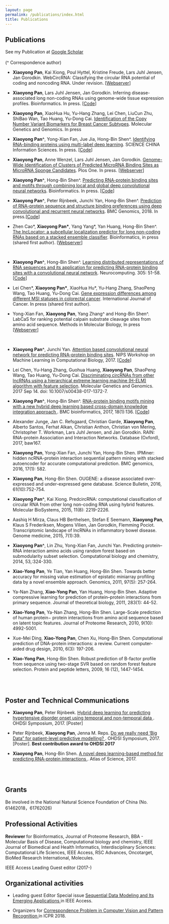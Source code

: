 ```yaml
---
layout: page
permalink: /publications/index.html
title: Publications
---
```




## Publications 
See my Publication at <a href="https://scholar.google.com/citations?hl=en&user=Yis2IzgAAAAJ">Google Scholar</a> <br><br>
(^ Correspondence author) <br>
<ul>
<li>
    <p><b>Xiaoyong Pan</b>, Kai Xiong, Poul Hyttel, Kristine Freude, Lars Juhl Jensen, Jan Gorodkin. WebCircRNA: Classifying the circular RNA potential of coding and 
noncoding RNA. Under revision. [<a href="https://rth.dk/resources/webcircrna">Webserver</a>]</p>
  </li>
	
<li>
    <p><b>Xiaoyong Pan</b>, Lars Juhl Jensen, Jan Gorodkin. Inferring disease-associated long non-coding RNAs using genome-wide tissue expression profiles. Bioinformatics. In press. [<a href="https://github.com/xypan1232/DislncRF">Code</a>]</p>
  </li>
	
<li>
    <p><b>Xiaoyong Pan</b>, XiaoHua Hu, Yu-Hang Zhang, Lei Chen, LiuCun Zhu, ShiBao Wan, Tao Huang, Yu-Dong Cai. <a href="https://link.springer.com/article/10.1007/s00438-018-1488-4">Identification of the Copy Number Variant Biomarkers for Breast Cancer Subtypes</a>. Molecular Genetics and Genomics. In press </p>
  </li>	
  
 <li>
    <p><b>Xiaoyong Pan^</b>, Yong-Xian Fan, Jue Jia, Hong-Bin Shen^. <a href="">Identifying RNA-binding proteins using multi-label deep learning</a>. SCIENCE CHINA Information Sciences. In press. [<a href="https://github.com/xypan1232/iDeepM">Code</a>]</p>
  </li> 

<li>
    <p><b>Xiaoyong Pan</b>, Anne Wenzel, Lars Juhl Jensen, Jan Gorodkin. <a href="https://doi.org/10.1371/journal.pone.0202369">Genome-Wide Identification of Clusters of Predicted MicroRNA Binding Sites as MicroRNA Sponge Candidates</a>. Plos One. In press. [<a href="https://rth.dk/resources/mirnasponge/">Webserver</a>] </p>
  </li>

  
<li>
    <p><b>Xiaoyong Pan^</b>, Hong-Bin Shen^. <a href="https://academic.oup.com/bioinformatics/advance-article/doi/10.1093/bioinformatics/bty364/4990826">Predicting RNA-protein binding sites and motifs through combining local and global deep convolutional neural networks</a>. Bioinformatics. In press. [<a href="https://github.com/xypan1232/iDeepE">Code</a>]</p>
  </li>

<li>
    <p><b>Xiaoyong Pan^</b>, Peter Rijnbeek, Junchi Yan, Hong-Bin Shen^. <a href="https://bmcgenomics.biomedcentral.com/articles/10.1186/s12864-018-4889-1">Prediction of RNA-protein sequence and structure binding preferences using deep convolutional and recurrent neural networks</a>. BMC Genomics, 2018. In press.[<a href="https://github.com/xypan1232/iDeepS">Code</a>]</p>
  </li>
  <li>
    <p>Zhen Cao*, <b>Xiaoyong Pan*</b>, Yang Yang*, Yan Huang, Hong-Bin Shen^. <a href="https://academic.oup.com/bioinformatics/advance-article-abstract/doi/10.1093/bioinformatics/bty085/4860366?redirectedFrom=fulltext">The lncLocator: a subcellular localization predictor for long non-coding RNAs based on a stacked ensemble classifier</a>. Bioinformatics, in press (shared first author). [<a href="www.csbio.sjtu.edu.cn/bioinf/lncLocator">Webserver</a>]</p>
  </li>
  
  <li>
    <p><b>Xiaoyong Pan^</b>, Hong-Bin Shen^. <a href="https://www.sciencedirect.com/science/article/pii/S0925231218304685">Learning distributed representations of RNA sequences and its application for predicting RNA-protein binding sites with a convolutional neural network</a>. Neurocomputing. 305: 51-58. [<a href="https://github.com/xypan1232/iDeepV">Code</a>]</p>
  </li>
  
  <li>
    <p>Lei Chen*, <b>Xiaoyong Pan*</b>, XiaoHua Hu*, Yu-Hang Zhang, ShaoPeng Wang, Tao Huang, Yu-Dong Cai. <a href="https://onlinelibrary.wiley.com/doi/abs/10.1002/ijc.31554">Gene expression differences among different MSI statuses in colorectal cancer</a>. International Journal of Cancer. In press (shared first author).</p>
  </li>
  <li>
  <p> Yong-Xian Fan, <b>Xiaoyong Pan</b>, Yang Zhang^ and Hong-Bin Shen^. LabCaS for ranking potential calpain substrate cleavage sites from amino acid sequence. Methods in Molecular Biology, In press [<a href="http://www.csbio.sjtu.edu.cn/bioinf/LabCaS">Webserver</a>]</p> 
  </li>
  <li>
    <p><b>Xiaoyong Pan^</b>, Junchi Yan. <a href="https://mlcb.github.io/">Attention based convolutional neural network for predicting RNA-protein binding sites</a>. NIPS Workshop on Machine Learning in Computational Biology, 2017. [<a href="https://github.com/xypan1232/iDeepA">Code</a>]</p>
  </li>	
  <li>
    <p>Lei Chen, Yu-Hang Zhang, Guohua Huang, <b>Xiaoyong Pan</b>, ShaoPeng Wang, Tao Huang, Yu-Dong Cai. <a href="https://www.ncbi.nlm.nih.gov/labs/articles/28913654">Discriminating circRNAs from other lncRNAs using a hierarchical extreme learning machine (H-ELM) algorithm with feature selection</a>. Molecular Genetics and Genomics. 2017 Sep 14. doi: 10.1007/s00438-017-1372-7.</p>
  </li>
  <li>
    <p><b>Xiaoyong Pan^</b>, Hong-Bin Shen^.  <a href="https://bmcbioinformatics.biomedcentral.com/articles/10.1186/s12859-017-1561-8">RNA-protein binding motifs mining with a new hybrid deep learning based cross-domain knowledge integration approach </a>. BMC bioinformatics, 2017, 18(1):136. [<a href="https://github.com/xypan1232/iDeep">Code</a>]</p>
  </li>
  <li>
    <p>Alexander Junge, Jan C. Refsgaard, Christian Garde, <b>Xiaoyong Pan</b>, Alberto Santos, Ferhat Alkan, Christian Anthon, Christian von Mering, Christopher T. Workman, Lars Juhl Jensen, and Jan Gorodkin. 
	RAIN: RNA-protein Association and Interaction Networks. Database (Oxford), 2017, baw167.</p>
  </li>
  <li>
    <p><b>Xiaoyong Pan</b>, Yong-Xian Fan, Junchi Yan, Hong-Bin Shen. IPMiner: hidden ncRNA-protein interaction sequential pattern mining with stacked autoencoder for accurate computational prediction. BMC genomics, 2016, 17(1): 582.</p>
  </li>
  <li>
    <p><b>Xiaoyong Pan</b>, Hong-Bin Shen. OUGENE: a disease associated over-expressed and under-expressed gene database. Science Bulletin, 2016, 61(10):752-754.</p>
  </li> 
  <li>
    <p><b>Xiaoyong Pan^</b>, Kai Xiong. PredcircRNA: computational classification of circular RNA from other long non-coding RNA using hybrid features. Molecular BioSystems, 2015, 11(8): 2219-2226.</p>
  </li>
  <li>
    <p>Aashiq H Mirza, Claus HB Berthelsen, Stefan E Seemann, <b>Xiaoyong Pan</b>, Klaus S Frederiksen, Mogens Vilien, Jan Gorodkin, Flemming Pociot. Transcriptomic landscape of lncRNAs in inflammatory bowel disease. Genome medicine, 2015, 7(1):39.</p>
  </li> 
  <li>
    <p><b>Xiaoyong Pan^</b>, Lin Zhu, Yong-Xian Fan, Junchi Yan. Predicting protein–RNA interaction amino acids using random forest based on submodularity subset selection. Computational biology and chemistry, 2014, 53,:324-330.</p>
  </li>   
  <li>
    <p><b>Xiao-Yong Pan</b>, Ye Tian, Yan Huang, Hong-Bin Shen. Towards better accuracy for missing value estimation of epistatic miniarray profiling data by a novel ensemble approach. Genomics, 2011, 97(5): 257-264.</p>
  </li>  
  <li>
    <p>Ya-Nan Zhang, <b>Xiao-Yong Pan</b>, Yan Huang, Hong-Bin Shen. Adaptive compressive learning for prediction of protein–protein interactions from primary sequence. Journal of theoretical biology, 2011, 283(1): 44-52.</p>
  </li>  
  <li>
    <p><b>Xiao-Yong Pan</b>, Ya-Nan Zhang, Hong-Bin Shen. Large-Scale prediction of human protein− protein interactions from amino acid sequence based on latent topic features. Journal of Proteome Research, 2010, 9(10): 4992-5001.</p>
  </li>  
  <li>
    <p>Xue-Mei Ding, <b>Xiao-Yong Pan</b>, Chen Xu, Hong-Bin Shen. Computational prediction of DNA-protein interactions: a review. Current computer-aided drug design, 2010, 6(3): 197-206.</p>
  </li>  
  <li>
    <p><b>Xiao-Yong Pan</b>, Hong-Bin Shen. Robust prediction of B-factor profile from sequence using two-stage SVR based on random forest feature selection. Protein and peptide letters, 2009, 16 (12), 1447-1454.</p>
  </li>    

</ul>
<br><br>

## Poster and Technical Communications
<ul>
<li><p><b>Xiaoyong Pan</b>, Peter Rijnbeek. <a href="https://atlasofscience.org/a-novel-deep-learning-based-method-for-predicting-rna-protein-interactions/"> Hybrid deep learning for predicting hypertensive disorder onset using temporal and non-temporal data </a>. OHDSI Symposium, 2017. [Poster]</p>
</li>
</ul>
<ul>
<li><p>Peter Rijnbeek, <b>Xiaoyong Pan</b>, Jenna M. Reps. <a href="http://www.ohdsi.org/web/wiki/lib/exe/fetch.php?media=symposium_2017:ohdsi_symposium_2017_learningcurves.pdf">Do we really need ‘Big Data” for patient-level predictive modelling? </a>. OHDSI Symposium, 2017.[Poster]. <b>Best contribution award to OHDSI 2017</b></p>
</li>
</ul>
<ul>
<li><p><b>Xiaoyong Pan</b>, Hong-Bin Shen. <a href="https://atlasofscience.org/a-novel-deep-learning-based-method-for-predicting-rna-protein-interactions/"> A novel deep learning-based method for predicting RNA-protein interactions </a>. Atlas of Science, 2017.</p>
</li>
</ul>
<br><br>

## Grants
Be involved in the National Natural Science Foundation of China (No. 61462018，61762026)

## Professional Activities
<b>Reviewer </b> for Bioinformatics, Journal of Proteome Research, BBA - Molecular Basis of Disease, Computational biology and chemistry, IEEE Journal of Biomedical and Health Informatics, Interdisciplinary Sciences: Computational Life Sciences, IEEE Access, RSC Advances, Oncotarget, BioMed Research International, Molecules.<br>

IEEE Access Leading Guest editor (2017-) <br>

## Organizational activities
<ul><li>Leading guest Editor Special issue <a href="http://ieeeaccess.ieee.org/special-sections/sequential-data-modeling-emerging-applications/">Sequential Data Modeling and Its Emerging Applications </a> in IEEE Access. </li> </ul>
<ul><li> Organizers for <a href="http://vision.ia.ac.cn/CCPRWorkshop2018/index.html">Correspondence Problem in Computer Vision and Pattern Recognition </a> in ICPR 2018. </li>
	
</ul>


